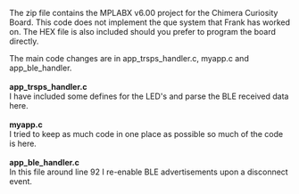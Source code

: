 
The zip file contains the MPLABX v6.00 project for the Chimera Curiosity Board.
This code does not implement the que system that Frank has worked on. 
The HEX file is also included should you prefer to program the board directly.

The main code changes are in app_trsps_handler.c, myapp.c and app_ble_handler.<br><br>
**app_trsps_handler.c** <br>
  I have included some defines for the LED's and parse the BLE received data here. <br><br>
**myapp.c** <br>
  I tried to keep as much code in one place as possible so much of the code is here. <br><br>
**app_ble_handler.c** <br> 
  In this file around line 92 I re-enable BLE advertisements upon a disconnect event. <br>



